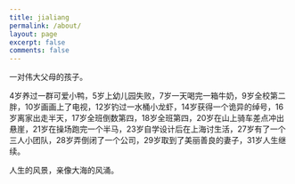 ```yaml
---
title: jialiang
permalink: /about/
layout: page
excerpt: false
comments: false
---
```


一对伟大父母的孩子。

4岁养过一群可爱小鸭，5岁上幼儿园失败，7岁一天喝完一箱牛奶，9岁全校第二胖，10岁画画上了电视，12岁钓过一水桶小龙虾，14岁获得一个诡异的绰号，16岁离家出走半天，17岁全班倒数第四，18岁全班第四，20岁在山上骑车差点冲出悬崖，21岁在操场跑完一个半马，23岁自学设计后在上海讨生活，27岁有了一个三人小团队，28岁弄倒闭了一个公司，29岁取到了美丽善良的妻子，31岁人生继续。

人生的风景，亲像大海的风涌。